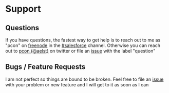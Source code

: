 # Support

## Questions
If you have questions, the fastest way to get help is to reach out to me as "pcon" on [freenode](https://freenode.net/) in the [#salesforce](https://webchat.freenode.net/?channels=#salesforce) channel.  Otherwise you can reach out to [pcon (@aelst)](https://twitter.com/aelst) on twitter or file an [issue](https://github.com/pcon/sfdc-eventMonitoring/issues) with the label "question"

## Bugs / Feature Requests
I am not perfect so things are bound to be broken.  Feel free to file an [issue](https://github.com/pcon/sfdc-eventMonitoring/issues) with your problem or new feature and I will get to it as soon as I can